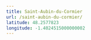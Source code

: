 ```yaml
---
title: Saint-Aubin-du-Cormier
url: /saint-aubin-du-cormier/
latitude: 48.2577823
longitude: -1.4024515000000002
---
```

